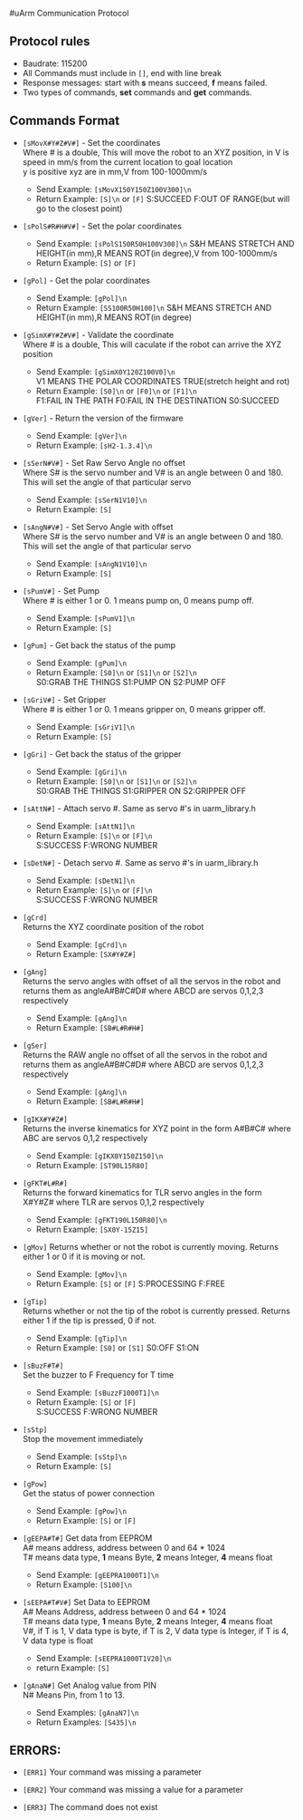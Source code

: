 #uArm Communication Protocol
## Protocol rules
- Baudrate: 115200
- All Commands must include in `[]`, end with line break
- Response messages: start with **s** means succeed, **f** means failed.
- Two types of commands, **set** commands and **get** commands.

## Commands Format
-  `[sMovX#Y#Z#V#]`  - Set the coordinates  
	Where # is a double, This will move the robot to an XYZ position, in V is speed in  mm/s from the current location to goal location  
	y is positive  xyz are in mm,V from 100-1000mm/s
	- Send Example:   `[sMovX150Y150Z100V300]\n`  
	- Return Example: `[S]\n` or `[F]`  S:SUCCEED F:OUT OF RANGE(but will go to the closest point)  


-  `[sPolS#R#H#V#]` - Set the polar coordinates  
	- Send Example:   `[sPolS150R50H100V300]\n`  S&H MEANS STRETCH AND HEIGHT(in mm),R MEANS ROT(in degree),V from 100-1000mm/s
	- Return Example: `[S]` or `[F]`  


- `[gPol]`          - Get the polar coordinates  
	- Send Example:   `[gPol]\n`
	- Return Example: `[SS100R50H100]\n`   S&H MEANS STRETCH AND HEIGHT(in mm),R MEANS ROT(in degree)  


- `[gSimX#Y#Z#V#]`  - Validate the coordinate  
	Where # is a double, This will caculate if the robot can arrive the XYZ position
	- Send Example:   `[gSimX0Y120Z100V0]\n`          
	V1 MEANS THE POLAR COORDINATES TRUE(stretch height and rot)
  - Return Example: `[S0]\n` or `[F0]\n` or `[F1]\n`    
	F1:FAIL IN THE PATH   F0:FAIL IN THE DESTINATION   S0:SUCCEED  


- `[gVer]`          - Return the version of the firmware
	- Send Example:   `[gVer]\n`
	- Return Example: `[sH2-1.3.4]\n`  


- `[sSerN#V#]`      - Set Raw Servo Angle no offset  
	Where S# is the servo number and V# is an angle between 0 and 180. This will set the angle of that particular servo
	- Send Example:   `[sSerN1V10]\n`
	- Return Example: `[S]`  


- `[sAngN#V#]`      - Set  Servo Angle with offset  
	Where S# is the servo number and V# is an angle between 0 and 180. This will set the angle of that particular servo
	- Send Example:   `[sAngN1V10]\n`
	- Return Example: `[S]`					


 - `[sPumV#]`       - Set Pump  
	 Where # is either 1 or 0. 1 means pump on, 0 means pump off.
	 - Send Example:   `[sPumV1]\n`
	 - Return Example: `[S]`  


- `[gPum]`	  - Get back the status of the pump
	- Send Example:   `[gPum]\n`
	- Return Example: `[S0]\n` or `[S1]\n` or `[S2]\n`   
	S0:GRAB THE THINGS   S1:PUMP ON   S2:PUMP OFF  


- `[sGriV#]`       - Set Gripper  
	Where # is either 1 or 0. 1 means gripper on, 0 means gripper off.
	- Send Example:   `[sGriV1]\n`
	- Return Example: `[S]`  


- `[gGri]`	  - Get back the status of the gripper  
	- Send Example:   `[gGri]\n`
	- Return Example: `[S0]\n` or `[S1]\n` or `[S2]\n`   
		S0:GRAB THE THINGS   S1:GRIPPER ON   S2:GRIPPER OFF  


- `[sAttN#]`        - Attach servo #. Same as servo #'s in uarm_library.h  
	- Send Example:   `[sAttN1]\n`
	- Return Example: `[S]\n` or `[F]\n`  
	S:SUCCESS   F:WRONG NUMBER  


- `[sDetN#]`      - Detach servo #. Same as servo #'s in uarm_library.h
	- Send Example:   `[sDetN1]\n`
	- Return Example: `[S]\n` or `[F]\n`   
	S:SUCCESS   F:WRONG NUMBER  


- `[gCrd]`          
	Returns the XYZ coordinate position of the robot  
	- Send Example:   `[gCrd]\n`
	- Return Example: `[SX#Y#Z#]`  


- `[gAng]`          
	Returns the servo angles with offset of all the servos in the robot and returns them as angleA#B#C#D# where ABCD are servos 0,1,2,3 respectively  
	- Send Example:   `[gAng]\n`
	- Return Example: `[SB#L#R#H#]`  


- `[gSer]`          
	Returns the RAW angle no offset of all the servos in the robot and returns them as angleA#B#C#D# where ABCD are servos 0,1,2,3 respectively  
	- Send Example:   `[gAng]\n`
	- Return Example: `[SB#L#R#H#]`			


- `[gIKX#Y#Z#]`     
	Returns the inverse kinematics for XYZ point in the form A#B#C# where ABC are servos 0,1,2 respectively  
	- Send Example:   `[gIKX0Y150Z150]\n`
	- Return Example: `[ST90L15R80]`  


- `[gFKT#L#R#]`     
	Returns the forward kinematics for TLR servo angles in the form X#Y#Z# where TLR are servos 0,1,2 respectively
	- Send Example:   `[gFKT190L150R80]\n`
	- Return Example: `[SX0Y-15Z15]`

- `[gMov]`          Returns whether or not the robot is currently moving. Returns either 1 or 0 if it is moving or not.
	- Send Example: `[gMov]\n`
	- Return Example: `[S]` or `[F]`  S:PROCESSING F:FREE

- `[gTip]`          
	Returns whether or not the tip of the robot is currently pressed. Returns either 1 if the tip is pressed, 0 if not.
	- Send Example: `[gTip]\n`
	- Return Example: `[S0]` or `[S1]`  S0:OFF S1:ON

- `[sBuzF#T#]`      
	Set the buzzer to F Frequency for T time
	- Send Example:   `[sBuzzF1000T1]\n`
	- Return Example: `[S]` or `[F]`  
	S:SUCCESS  F:WRONG NUMBER  
	

- `[sStp]`          
	Stop the movement immediately
	- Send Example:   `[sStp]\n`
	- Return Example: `[S]`  


- `[gPow]`          
	Get the status of power connection
	- Send Example:   `[gPow]\n`
	- Return Example: `[S]` or `[F]`  


- `[gEEPA#T#]`   Get data from EEPROM  
	A# means address, address between 0 and 64 \* 1024  
	T# means data type, **1** means Byte, **2** means Integer, **4** means float  
	- Send Example: `[gEEPRA1000T1]\n`
	- Return Example: `[S100]\n`  


- `[sEEPA#T#V#]` Set Data to EEPROM  
	A# Means Address, address between 0 and 64 \* 1024  
	T# means data type, **1** means Byte, **2** means Integer, **4** means float  
	V#, if T is 1, V data type is byte, if T is 2, V data type is Integer, if T is 4, V data type is float  
	- Send Example: `[sEEPRA1000T1V20]\n`
	- return Example: `[S]`  


- `[gAnaN#]` Get Analog value from PIN  
	N# Means Pin, from 1 to 13.
	- Send Examples: `[gAnaN7]\n`
	- Return Examples: `[S435]\n`


## ERRORS:
- `[ERR1]`          Your command was missing a parameter  

- `[ERR2]`          Your command was missing a value for a parameter  

- `[ERR3]`	  The command does not exist  
